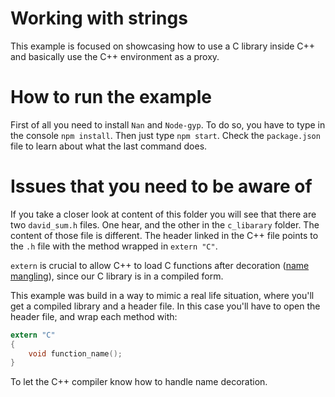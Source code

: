 # Working with strings

This example is focused on showcasing how to use a C library inside C++ and basically use the C++ environment as a proxy.

# How to run the example

First of all you need to install `Nan` and `Node-gyp`. To do so, you have to type in the console `npm install`. Then just type `npm start`. Check the `package.json` file to learn about what the last command does.

# Issues that you need to be aware of

If you take a closer look at content of this folder you will see that there are two `david_sum.h` files. One hear, and the other in the `c_libarary` folder. The content of those file is different. The header linked in the C++ file points to the `.h` file with the method wrapped in `extern "C"`.

`extern` is crucial to allow C++ to load C functions after decoration ([name mangling](https://en.wikipedia.org/wiki/Name_mangling)), since our C library is in a compiled form.

This example was build in a way to mimic a real life situation, where you'll get a compiled library and a header file. In this case you'll have to open the header file, and wrap each method with:

```C
extern "C"
{
	void function_name();
}
```

To let the C++ compiler know how to handle name decoration.